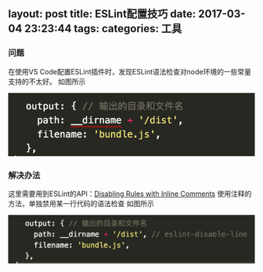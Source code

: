 layout: post
title: ESLint配置技巧
date: 2017-03-04 23:23:44
tags:
categories: 工具
---
### 问题

在使用VS Code配置ESLint插件时，发现ESLint语法检查对node环境的一些常量支持的不太好。
如图所示

![](./ESLint配置技巧/error.png)

### 解决办法

这里需要用到ESLint的API：[Disabling Rules with Inline Comments](http://eslint.org/docs/user-guide/configuring.html#configuring-rules)
使用注释的方法，单独禁用某一行代码的语法检查
如图所示

![](./ESLint配置技巧/correct.png)
